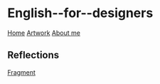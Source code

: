 # English--for--designers
[Home](../index.md)
[Artwork](../artwork/index.md)
[About me](../about.md)


## Reflections 

[Fragment](fragment.md)
